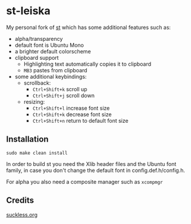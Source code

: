 # st-leiska

My personal fork of [st](https://st.suckless.org/) which has some additional features such as:
* alpha/transparency
* default font is Ubuntu Mono
* a brighter default colorscheme
* clipboard support
  * Highlighting text automatically copies it to clipboard
  * `MB3` pastes from clipboard
* some additional keybindings:
  * scrollback:
    * `Ctrl+Shift+k` scroll up
    * `Ctrl+Shift+j` scroll down
  * resizing:
    * `Ctrl+Shift+l` increase font size   
    * `Ctrl+Shift+k` decrease font size
    * `Ctrl+Shift+n` return to default font size
    

## Installation

    sudo make clean install

In order to build st you need the Xlib header files and the Ubuntu font family,
in case you don't change the default font in config.def.h/config.h.

For alpha you also need a composite manager such as `xcompmgr`

## Credits

[suckless.org](https://suckless.org/philosophy/)
  
